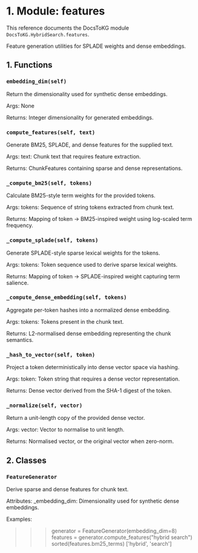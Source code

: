 # 1. Module: features

This reference documents the DocsToKG module ``DocsToKG.HybridSearch.features``.

Feature generation utilities for SPLADE weights and dense embeddings.

## 1. Functions

### `embedding_dim(self)`

Return the dimensionality used for synthetic dense embeddings.

Args:
None

Returns:
Integer dimensionality for generated embeddings.

### `compute_features(self, text)`

Generate BM25, SPLADE, and dense features for the supplied text.

Args:
text: Chunk text that requires feature extraction.

Returns:
ChunkFeatures containing sparse and dense representations.

### `_compute_bm25(self, tokens)`

Calculate BM25-style term weights for the provided tokens.

Args:
tokens: Sequence of string tokens extracted from chunk text.

Returns:
Mapping of token → BM25-inspired weight using log-scaled term frequency.

### `_compute_splade(self, tokens)`

Generate SPLADE-style sparse lexical weights for the tokens.

Args:
tokens: Token sequence used to derive sparse lexical weights.

Returns:
Mapping of token → SPLADE-inspired weight capturing term salience.

### `_compute_dense_embedding(self, tokens)`

Aggregate per-token hashes into a normalized dense embedding.

Args:
tokens: Tokens present in the chunk text.

Returns:
L2-normalised dense embedding representing the chunk semantics.

### `_hash_to_vector(self, token)`

Project a token deterministically into dense vector space via hashing.

Args:
token: Token string that requires a dense vector representation.

Returns:
Dense vector derived from the SHA-1 digest of the token.

### `_normalize(self, vector)`

Return a unit-length copy of the provided dense vector.

Args:
vector: Vector to normalise to unit length.

Returns:
Normalised vector, or the original vector when zero-norm.

## 2. Classes

### `FeatureGenerator`

Derive sparse and dense features for chunk text.

Attributes:
_embedding_dim: Dimensionality used for synthetic dense embeddings.

Examples:
>>> generator = FeatureGenerator(embedding_dim=8)
>>> features = generator.compute_features("hybrid search")
>>> sorted(features.bm25_terms)
['hybrid', 'search']
